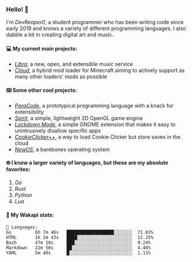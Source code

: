 ### Hello! 👋

I'm _DevReaper0_, a student programmer who has been writing code since early 2019 and knows a variety of different programming languages. I also dabble a bit in creating digital art and music.

#### 💻 My current main projects:

-   _[Libra](https://github.com/LibraMusic)_, a new, open, and extensible music service
-   _[Cloud](https://github.com/CloudLoaderMC/CloudLoader)_, a hybrid mod loader for Minecraft aiming to actively support as many other loaders' mods as possible

#### ⌨️ Some other cool projects:

-   _[ParaCode](https://github.com/ParaCodeLang/ParaCode)_, a prototypical programming language with a knack for extensibility
-   _[Spirit](https://gitlab.com/DevReaper0/SpiritEngine)_, a simple, lightweight 2D OpenGL game engine
-   _[Lockdown Mode](https://github.com/DevReaper0/GNOME-LockdownMode)_, a simple GNOME extension that makes it easy to unintrusively disallow specific apps
-   _[CookieClicker++](https://github.com/DevReaper0/CookieClickerPlusPlus)_, a way to load Cookie Clicker but store saves in the cloud
-   _[NewOS](https://github.com/DevReaper0/NewOS)_, a barebones operating system

#### 🌐 I know a larger variety of languages, but these are my absolute favorites:

1. _Go_
2. _Rust_
3. _Python_
4. _Lua_

#### 📡 My Wakapi stats:

```text
💾 Languages:
Go         6h 7m 46s   ██████████████████░░░░░░░  71.83%
HTML       1h 2m 43s   ████░░░░░░░░░░░░░░░░░░░░░  12.25%
Bash       47m 18s     ███░░░░░░░░░░░░░░░░░░░░░░  9.24%
Markdown   22m 50s     ██░░░░░░░░░░░░░░░░░░░░░░░  4.46%
YAML       5m 40s      █░░░░░░░░░░░░░░░░░░░░░░░░  1.11%
```
